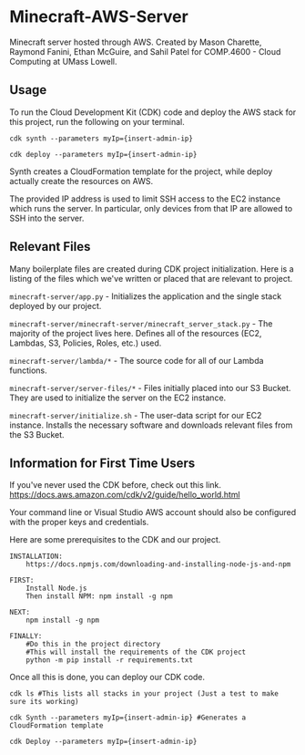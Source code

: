 # Minecraft-AWS-Server
Minecraft server hosted through AWS. Created by Mason Charette, Raymond Fanini, Ethan McGuire, and Sahil Patel for COMP.4600 - Cloud Computing at UMass Lowell.

## Usage
To run the Cloud Development Kit (CDK) code and deploy the AWS stack for this project, run the following on your terminal.
```
cdk synth --parameters myIp={insert-admin-ip}

cdk deploy --parameters myIp={insert-admin-ip}
```

Synth creates a CloudFormation template for the project, while deploy actually create the resources on AWS.

The provided IP address is used to limit SSH access to the EC2 instance which runs the server. In particular, only devices from that IP are allowed to SSH into the server.

## Relevant Files
Many boilerplate files are created during CDK project initialization. Here is a listing of the files which we've written or placed that are relevant to project.

`minecraft-server/app.py` - Initializes the application and the single stack deployed by our project.

`minecraft-server/minecraft-server/minecraft_server_stack.py` - The majority of the project lives here. Defines all of the resources (EC2, Lambdas, S3, Policies, Roles, etc.) used.

`minecraft-server/lambda/*` - The source code for all of our Lambda functions.

`minecraft-server/server-files/*` - Files initially placed into our S3 Bucket. They are used to initialize the server on the EC2 instance.

`minecraft-server/initialize.sh` - The user-data script for our EC2 instance. Installs the necessary software and downloads relevant files from the S3 Bucket.

## Information for First Time Users
If you've never used the CDK before, check out this link.
https://docs.aws.amazon.com/cdk/v2/guide/hello_world.html

Your command line or Visual Studio AWS account should also be configured with the proper keys and credentials.

Here are some prerequisites to the CDK and our project.
```
INSTALLATION:
    https://docs.npmjs.com/downloading-and-installing-node-js-and-npm

FIRST:
    Install Node.js
    Then install NPM: npm install -g npm

NEXT:
    npm install -g npm

FINALLY:
    #Do this in the project directory
    #This will install the requirements of the CDK project
    python -m pip install -r requirements.txt
```

Once all this is done, you can deploy our CDK code.
```
cdk ls #This lists all stacks in your project (Just a test to make sure its working)

cdk Synth --parameters myIp={insert-admin-ip} #Generates a CloudFormation template

cdk Deploy --parameters myIp={insert-admin-ip}
```
